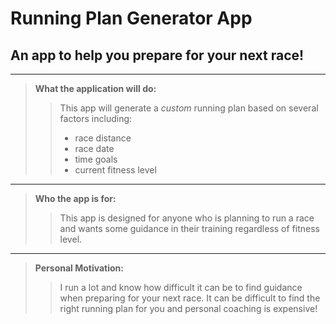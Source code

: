 # Running Plan Generator App

## An app to help you prepare for your next race!

___

>**What the application will do:**
>
>>This app will generate a *custom* running plan based on several factors including: 
 >>- race distance
 >>- race date
 >>- time goals
 >>- current fitness level

___

>**Who the app is for:**
> 
>>This app is designed for anyone who is planning to run a race and wants some guidance in their training regardless of fitness level. 

___

>**Personal Motivation:**
>
>>I run a lot and know how difficult it can be to find guidance when preparing for your next race. 
>>It can be difficult to find the right running plan for you and personal coaching is expensive! 
